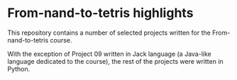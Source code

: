 # From-nand-to-tetris highlights


This repository contains a number of selected projects written for the From-nand-to-tetris course.

With the exception of Project 09 written in Jack language (a Java-like language dedicated to the course),
the rest of the projects were written in Python.
